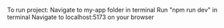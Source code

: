 To run project:
  Navigate to my-app folder in terminal
  Run "npm run dev" in terminal
  Navigate to localhost:5173 on your browser
